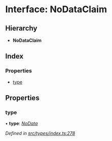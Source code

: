 # Interface: NoDataClaim

## Hierarchy

* **NoDataClaim**

## Index

### Properties

* [type](nodataclaim.md#type)

## Properties

###  type

• **type**: *[NoData](../enums/claimtype.md#nodata)*

*Defined in [src/types/index.ts:278](https://github.com/PolymathNetwork/polymesh-sdk/blob/4f2fd432/src/types/index.ts#L278)*
